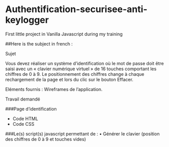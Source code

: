 # Authentification-securisee-anti-keylogger
First little project in Vanilla Javascript during my training

##Here is the subject in french :

Sujet

Vous devez réaliser un système d’identification où le mot de passe doit être saisi avec un « clavier
numérique virtuel » de 16 touches comportant les chiffres de 0 à 9.
Le positionnement des chiffres change à chaque rechargement de la page et lors du clic sur le
bouton Effacer.

Eléments fournis : 
Wireframes de l’application.


Travail demandé

###Page d’identification

- Code HTML
- Code CSS

###Le(s) script(s) javascript permettant de :
• Générer le clavier (position des chiffres de 0 à 9 et touches vides)
